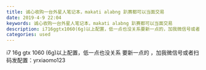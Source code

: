 ```yaml
---
title: 诚心收购一台外星人笔记本，makati alabng 趴赛都可以当面交易
date: 2019-4-9 22:04
keywords: 诚心收购一台外星人笔记本，makati alabng 趴赛都可以当面交易
description: i716ggtx1060(6g)以上配置，低一点也没关系要新一点的，加我微信号或者扫码发配置：yrxiaomo123
categories: used
---
```

<td class="t_f" id="postmessage_3444045">

i7 16g gtx 1060 (6g)以上配置，低一点也没关系 要新一点的 ，加我微信号或者扫码发配置：yrxiaomo123<img alt="" border="0" class="zoom" data-cf-modified-259d903f232fa833c883b6fb-="" file="https://graph.baidu.com/resource/1063c44ab2d7c2c5be04801554818586.jpg" id="aimg_zSmVj" lazyloadthumb="1" onclick="" onmouseover="" src="https://graph.baidu.com/resource/1063c44ab2d7c2c5be04801554818586.jpg"/></td>
